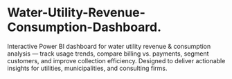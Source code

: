 # Water-Utility-Revenue-Consumption-Dashboard.
Interactive Power BI dashboard for water utility revenue &amp; consumption analysis — track usage trends, compare billing vs. payments, segment customers, and improve collection efficiency. Designed to deliver actionable insights for utilities, municipalities, and consulting firms.
